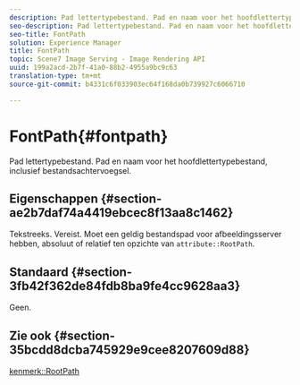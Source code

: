 ```yaml
---
description: Pad lettertypebestand. Pad en naam voor het hoofdlettertypebestand, inclusief bestandsachtervoegsel.
seo-description: Pad lettertypebestand. Pad en naam voor het hoofdlettertypebestand, inclusief bestandsachtervoegsel.
seo-title: FontPath
solution: Experience Manager
title: FontPath
topic: Scene7 Image Serving - Image Rendering API
uuid: 199a2acd-2b7f-41a0-88b2-4955a9bc9c63
translation-type: tm+mt
source-git-commit: b4331c6f033903ec64f168da0b739927c6066710

---
```



# FontPath{#fontpath}

Pad lettertypebestand. Pad en naam voor het hoofdlettertypebestand, inclusief bestandsachtervoegsel.

## Eigenschappen {#section-ae2b7daf74a4419ebcec8f13aa8c1462}

Tekstreeks. Vereist. Moet een geldig bestandspad voor afbeeldingsserver hebben, absoluut of relatief ten opzichte van `attribute::RootPath`.

## Standaard {#section-3fb42f362de84fdb8ba9fe4cc9628aa3}

Geen.

## Zie ook {#section-35bcdd8dcba745929e9cee8207609d88}

[kenmerk::RootPath](/help/aem-is-ir-api/is-api/image-catalog/image-serving-api-ref/c-image-catalog-reference/c-attributes-reference/r-rootpath.md)

